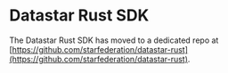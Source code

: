 # Datastar Rust SDK

The Datastar Rust SDK has moved to a dedicated repo at [https://github.com/starfederation/datastar-rust](https://github.com/starfederation/datastar-rust).